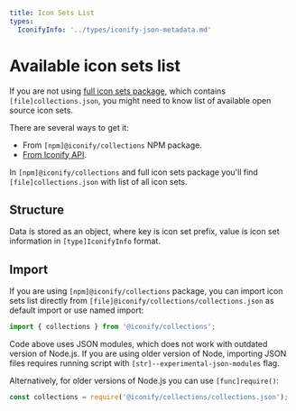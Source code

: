 ```yaml
title: Icon Sets List
types:
  IconifyInfo: '../types/iconify-json-metadata.md'
```

# Available icon sets list

If you are not using [full icon sets package](./all.md), which contains `[file]collections.json`, you might need to know list of available open source icon sets.

There are several ways to get it:

- From `[npm]@iconify/collections` NPM package.
- [From Iconify API](../api/collections.md).

In `[npm]@iconify/collections` and full icon sets package you'll find `[file]collections.json` with list of all icon sets.

## Structure

Data is stored as an object, where key is icon set prefix, value is icon set information in `[type]IconifyInfo` format.

## Import

If you are using `[npm]@iconify/collections` package, you can import icon sets list directly from `[file]@iconify/collections/collections.json` as default import or use named import:

```js
import { collections } from '@iconify/collections';
```

Code above uses JSON modules, which does not work with outdated version of Node.js. If you are using older version of Node, importing JSON files requires running script with `[str]--experimental-json-modules` flag.

Alternatively, for older versions of Node.js you can use `[func]require()`:

```js
const collections = require('@iconify/collections/collections.json');
```
